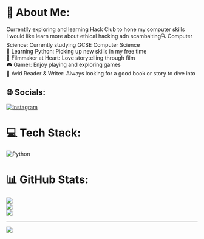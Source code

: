 # 💫 About Me:
Currentlly exploring and learning Hack Club to hone my computer skills<br>I would like learn more about ethical hacking adn scambaiting🔍  Computer Science: Currently studying GCSE Computer Science<br>🐍 Learning Python: Picking up new skills in my free time<br>🎥 Filmmaker at Heart: Love storytelling through film<br>🎮 Gamer: Enjoy playing and exploring games<br>📖 Avid Reader & Writer: Always looking for a good book or story to dive into<br>


## 🌐 Socials:
[![Instagram](https://img.shields.io/badge/Instagram-%23E4405F.svg?logo=Instagram&logoColor=white)](https://instagram.com/hippogriff101) 

# 💻 Tech Stack:
![Python](https://img.shields.io/badge/python-3670A0?style=for-the-badge&logo=python&logoColor=ffdd54)
# 📊 GitHub Stats:
![](https://github-readme-stats.vercel.app/api?username=hippogriff101&theme=dark&hide_border=false&include_all_commits=true&count_private=false)<br/>
![](https://github-readme-streak-stats.herokuapp.com/?user=hippogriff101&theme=dark&hide_border=false)<br/>
![](https://github-readme-stats.vercel.app/api/top-langs/?username=hippogriff101&theme=dark&hide_border=false&include_all_commits=true&count_private=false&layout=compact)

---
[![](https://visitcount.itsvg.in/api?id=hippogriff101&icon=0&color=0)](https://visitcount.itsvg.in)

<!-- Proudly created with GPRM ( https://gprm.itsvg.in ) -->
